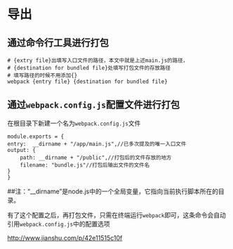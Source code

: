 # 导出

## 通过命令行工具进行打包


    # {extry file}出填写入口文件的路径，本文中就是上述main.js的路径，
    # {destination for bundled file}处填写打包文件的存放路径
    # 填写路径的时候不用添加{}
    webpack {entry file} {destination for bundled file}


## 通过`webpack.config.js`配置文件进行打包

在根目录下新建一个名为`webpack.config.js`文件

    module.exports = {
    entry:  __dirname + "/app/main.js",//已多次提及的唯一入口文件
    output: {
        path: __dirname + "/public",//打包后的文件存放的地方
        filename: "bundle.js"//打包后输出文件的文件名
    }
    }

##注：“__dirname”是node.js中的一个全局变量，它指向当前执行脚本所在的目录。

有了这个配置之后，再打包文件，只需在终端运行`webpack`即可，这条命令会自动引用`webpack.config.js`中的配置选项




http://www.jianshu.com/p/42e11515c10f